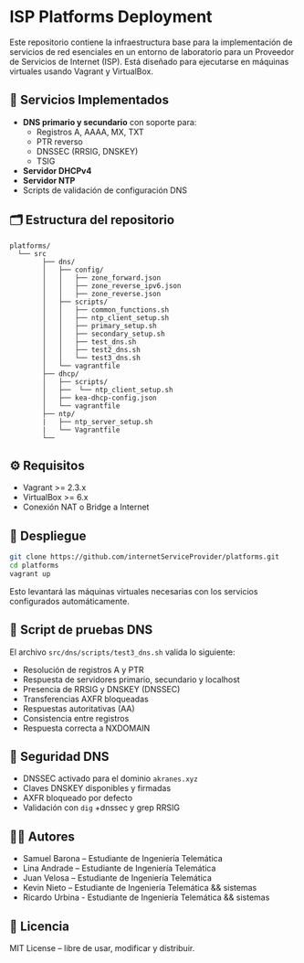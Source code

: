 # ISP Platforms Deployment

Este repositorio contiene la infraestructura base para la implementación de servicios de red esenciales en un entorno de laboratorio para un Proveedor de Servicios de Internet (ISP). Está diseñado para ejecutarse en máquinas virtuales usando Vagrant y VirtualBox.

## 🧩 Servicios Implementados

- **DNS primario y secundario** con soporte para:
  - Registros A, AAAA, MX, TXT
  - PTR reverso
  - DNSSEC (RRSIG, DNSKEY)
  - TSIG
- **Servidor DHCPv4**
- **Servidor NTP**
- Scripts de validación de configuración DNS

## 🗂️ Estructura del repositorio

```
platforms/
  └── src
        ├── dns/
        │   ├── config/
        │   │   ├── zone_forward.json
        │   │   ├── zone_reverse_ipv6.json
        │   │   ├── zone_reverse.json
        │   ├── scripts/
        │   │   ├── common_functions.sh
        │   │   ├── ntp_client_setup.sh
        │   │   ├── primary_setup.sh
        │   │   ├── secondary_setup.sh
        │   │   ├── test_dns.sh
        │   │   ├── test2_dns.sh
        │   │   └── test3_dns.sh
        │   └── vagrantfile
        ├── dhcp/
        │   ├── scripts/
        │   ├──  └── ntp_client_setup.sh
        │   ├── kea-dhcp-config.json
        │   └── vagrantfile
        ├── ntp/
        |   ├── ntp_server_setup.sh
        |   └── Vagrantfile
        └──
```

## ⚙️ Requisitos

- Vagrant >= 2.3.x
- VirtualBox >= 6.x
- Conexión NAT o Bridge a Internet

## 🚀 Despliegue

```bash
git clone https://github.com/internetServiceProvider/platforms.git
cd platforms
vagrant up
```

Esto levantará las máquinas virtuales necesarias con los servicios configurados automáticamente.

## 🧪 Script de pruebas DNS

El archivo `src/dns/scripts/test3_dns.sh` valida lo siguiente:

- Resolución de registros A y PTR
- Respuesta de servidores primario, secundario y localhost
- Presencia de RRSIG y DNSKEY (DNSSEC)
- Transferencias AXFR bloqueadas
- Respuestas autoritativas (AA)
- Consistencia entre registros
- Respuesta correcta a NXDOMAIN

## 🔐 Seguridad DNS

- DNSSEC activado para el dominio `akranes.xyz`
- Claves DNSKEY disponibles y firmadas
- AXFR bloqueado por defecto
- Validación con `dig` +dnssec y grep RRSIG

## 👨‍💻 Autores

- Samuel Barona – Estudiante de Ingeniería Telemática
- Lina Andrade – Estudiante de Ingeniería Telemática
- Juan Velosa – Estudiante de Ingeniería Telemática
- Kevin Nieto – Estudiante de Ingeniería Telemática && sistemas
- Ricardo Urbina - Estudiante de Ingeniería Telemática && sistemas
  

## 📝 Licencia

MIT License – libre de usar, modificar y distribuir.
